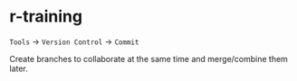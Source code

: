 # r-training

`Tools` -> `Version Control` -> `Commit`

Create branches to collaborate at the same time and merge/combine them later.